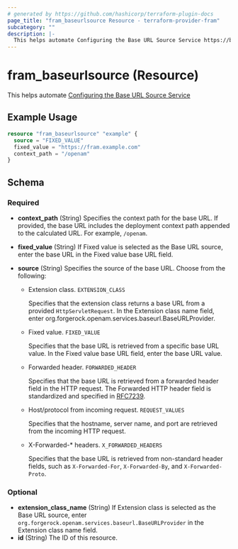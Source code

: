 ```yaml
---
# generated by https://github.com/hashicorp/terraform-plugin-docs
page_title: "fram_baseurlsource Resource - terraform-provider-fram"
subcategory: ""
description: |-
  This helps automate Configuring the Base URL Source Service https://backstage.forgerock.com/docs/am/6.5/oidc1-guide/index.html#configure-base-url-source
---
```


# fram_baseurlsource (Resource)

This helps automate [Configuring the Base URL Source Service](https://backstage.forgerock.com/docs/am/6.5/oidc1-guide/index.html#configure-base-url-source)

## Example Usage

```terraform
resource "fram_baseurlsource" "example" {
  source = "FIXED_VALUE"
  fixed_value = "https://fram.example.com"
  context_path = "/openam"
}
```

<!-- schema generated by tfplugindocs -->
## Schema

### Required

- **context_path** (String) Specifies the context path for the base URL. If provided, the base URL includes the deployment context path appended to the calculated URL. For example, `/openam`.
- **fixed_value** (String) If Fixed value is selected as the Base URL source, enter the base URL in the Fixed value base URL field.
- **source** (String) Specifies the source of the base URL. Choose from the following:

	- Extension class. `EXTENSION_CLASS`

		Specifies that the extension class returns a base URL from a provided `HttpServletRequest`. In the Extension class name field, enter org.forgerock.openam.services.baseurl.BaseURLProvider.
	- Fixed value. `FIXED_VALUE`

		Specifies that the base URL is retrieved from a specific base URL value. In the Fixed value base URL field, enter the base URL value.
	- Forwarded header. `FORWARDED_HEADER`

		Specifies that the base URL is retrieved from a forwarded header field in the HTTP request. The Forwarded HTTP header field is standardized and specified in [RFC7239](https://tools.ietf.org/html/rfc7239).
	- Host/protocol from incoming request. `REQUEST_VALUES`

		Specifies that the hostname, server name, and port are retrieved from the incoming HTTP request.
	- X-Forwarded-* headers. `X_FORWARDED_HEADERS`

		Specifies that the base URL is retrieved from non-standard header fields, such as `X-Forwarded-For`, `X-Forwarded-By`, and `X-Forwarded-Proto`.

### Optional

- **extension_class_name** (String) If Extension class is selected as the Base URL source, enter `org.forgerock.openam.services.baseurl.BaseURLProvider` in the Extension class name field.
- **id** (String) The ID of this resource.


